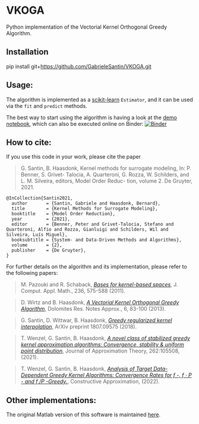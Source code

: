 # VKOGA
Python implementation of the Vectorial Kernel Orthogonal Greedy Algorithm.


## Installation

pip install git+https://github.com/GabrieleSantin/VKOGA.git



## Usage:
The algorithm is implemented as a [scikit-learn](https://scikit-learn.org/stable/) `Estimator`, and it can be used via the `fit` and `predict` methods.

The best way to start using the algorithm is having a look at the [demo notebook](examples/demo.ipynb), which can also be executed online on Binder: [![Binder](https://mybinder.org/badge_logo.svg)](https://mybinder.org/v2/gh/GabrieleSantin/VKOGA/master?filepath==examples/demo.ipynb)




## How to cite:
If you use this code in your work, please cite the paper

> G. Santin, B. Haasdonk, Kernel methods for surrogate modeling, In: P. Benner, S. Grivet-
Talocia, A. Quarteroni, G. Rozza, W. Schilders, and L. M. Silveira, editors, Model Order Reduc-
tion, volume 2. De Gruyter, 2021.


```bibtex:
@InCollection{Santin2021,
  author       = {Santin, Gabriele and Haasdonk, Bernard},
  title        = {Kernel Methods for Surrogate Modeling},
  booktitle    = {Model Order Reduction},
  year         = {2021},
  editor       = {Benner, Peter and Grivet-Talocia, Stefano and Quarteroni, Alfio and Rozza, Gianluigi and Schilders, Wil and Silveira, Luís Miguel},
  booksubtitle = {System- and Data-Driven Methods and Algorithms},
  volume       = {2},
  publisher    = {De Gruyter},
}
```

For further details on the algorithm and its implementation, please refer to the following papers:

> M. Pazouki and R. Schaback, [_Bases for kernel-based spaces_](https://www.sciencedirect.com/science/article/pii/S0377042711002688), J. Comput. Appl. Math., 236, 575-588 (2011).

> D. Wirtz and B. Haasdonk, [_A Vectorial Kernel Orthogonal Greedy Algorithm_](https://drna.padovauniversitypress.it/2013/specialissue/10), Dolomites Res. Notes Approx., 6, 83-100 (2013). 

> G. Santin, D. Wittwar, B. Haasdonk, [_Greedy regularized kernel interpolation_](https://arxiv.org/abs/1807.09575), ArXiv preprint 1807.09575 (2018).

> T. Wenzel, G. Santin, B. Haasdonk, [_A novel class of stabilized greedy kernel approximation algorithms: Convergence, stability & uniform point distribution_](https://www.sciencedirect.com/science/article/abs/pii/S0021904520301441), Journal of Approximation Theory, 262:105508, (2021).

> T. Wenzel, G. Santin, B. Haasdonk, [_Analysis of Target Data-Dependent Greedy Kernel Algorithms: Convergence Rates for f -, f · P - and f /P -Greedy._](https://link.springer.com/article/10.1007/s00365-022-09592-3), Constructive Approximation, (2022).

## Other implementations:
The original Matlab version of this software is maintained [here](https://gitlab.mathematik.uni-stuttgart.de/pub/ians-anm/vkoga).
